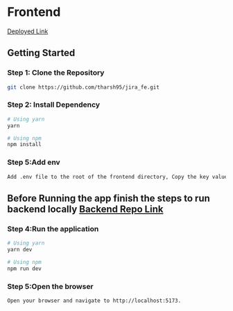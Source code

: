 # Frontend

[Deployed Link](https://jira-fe-us3t.vercel.app/)

 

## Getting Started

### Step 1: Clone the Repository

```bash
git clone https://github.com/tharsh95/jira_fe.git
```

### Step 2: Install Dependency
```bash
# Using yarn
yarn

# Using npm
npm install
```
### Step 5:Add env 
```bash
Add .env file to the root of the frontend directory, Copy the key value from .env.example
```

## Before Running the app finish the steps to run backend locally [Backend Repo Link](https://github.com/tharsh95/vercel/blob/main/README.md)

### Step 4:Run the application
```bash
# Using yarn
yarn dev

# Using npm
npm run dev
```

### Step 5:Open the browser
```bash
Open your browser and navigate to http://localhost:5173.
```
